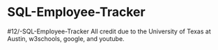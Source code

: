 # SQL-Employee-Tracker
#12/-SQL-Employee-Tracker 
All credit due to the University of Texas at Austin, w3schools, google, and youtube.
